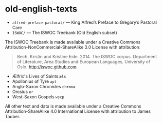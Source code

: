 # old-english-texts

* `alfred-preface-pastoral/` — King Alfred’s Preface to Gregory’s Pastoral Care
* `ISWOC/` — The ISWOC Treebank (Old English subset)

The ISWOC Treebank is made available under a Creative Commons Attribution-NonCommercial-ShareAlike 3.0 License with attribution:

> Bech, Kristin and Kristine Eide. 2014. The ISWOC corpus. Department of Literature, Area Studies and European Languages, University of Oslo. http://iswoc.github.com.

* Ælfric's Lives of Saints `æls`
* Apollonius of Tyre `apt`
* Anglo-Saxon Chronicles `chrona`
* Orosius `or`
* West-Saxon Gospels `wscp`

All other text and data is made available under a Creative Commons Attribution-ShareAlike 4.0 International License with attribution to James Tauber.


